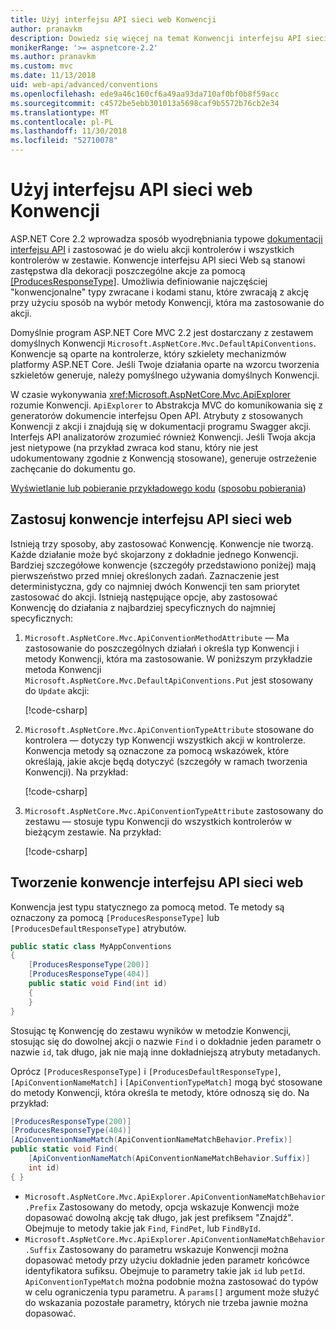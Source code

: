 ```yaml
---
title: Użyj interfejsu API sieci web Konwencji
author: pranavkm
description: Dowiedz się więcej na temat Konwencji interfejsu API sieci web w programie ASP.NET Core.
monikerRange: '>= aspnetcore-2.2'
ms.author: pranavkm
ms.custom: mvc
ms.date: 11/13/2018
uid: web-api/advanced/conventions
ms.openlocfilehash: ede9a46c160cf6a49aa93da710af0bf0b8f59acc
ms.sourcegitcommit: c4572be5ebb301013a5698caf9b5572b76cb2e34
ms.translationtype: MT
ms.contentlocale: pl-PL
ms.lasthandoff: 11/30/2018
ms.locfileid: "52710078"
---
```

# <a name="use-web-api-conventions"></a>Użyj interfejsu API sieci web Konwencji

ASP.NET Core 2.2 wprowadza sposób wyodrębniania typowe [dokumentacji interfejsu API](xref:tutorials/web-api-help-pages-using-swagger) i zastosować je do wielu akcji kontrolerów i wszystkich kontrolerów w zestawie. Konwencje interfejsu API sieci Web są stanowi zastępstwa dla dekoracji poszczególne akcje za pomocą [[ProducesResponseType]](xref:Microsoft.AspNetCore.Mvc.ProducesResponseTypeAttribute). Umożliwia definiowanie najczęściej "konwencjonalne" typy zwracane i kodami stanu, które zwracają z akcję przy użyciu sposób na wybór metody Konwencji, która ma zastosowanie do akcji.

Domyślnie program ASP.NET Core MVC 2.2 jest dostarczany z zestawem domyślnych Konwencji `Microsoft.AspNetCore.Mvc.DefaultApiConventions`. Konwencje są oparte na kontrolerze, który szkielety mechanizmów platformy ASP.NET Core. Jeśli Twoje działania oparte na wzorcu tworzenia szkieletów generuje, należy pomyślnego używania domyślnych Konwencji.

W czasie wykonywania <xref:Microsoft.AspNetCore.Mvc.ApiExplorer> rozumie Konwencji. `ApiExplorer` to Abstrakcja MVC do komunikowania się z generatorów dokumencie interfejsu Open API. Atrybuty z stosowanych Konwencji z akcji i znajdują się w dokumentacji programu Swagger akcji. Interfejs API analizatorów zrozumieć również Konwencji. Jeśli Twoja akcja jest nietypowe (na przykład zwraca kod stanu, który nie jest udokumentowany zgodnie z Konwencją stosowane), generuje ostrzeżenie zachęcanie do dokumentu go.

[Wyświetlanie lub pobieranie przykładowego kodu](https://github.com/aspnet/Docs/tree/master/aspnetcore/web-api/advanced/conventions/sample) ([sposobu pobierania](xref:index#how-to-download-a-sample))

## <a name="apply-web-api-conventions"></a>Zastosuj konwencje interfejsu API sieci web

Istnieją trzy sposoby, aby zastosować Konwencję. Konwencje nie tworzą. Każde działanie może być skojarzony z dokładnie jednego Konwencji. Bardziej szczegółowe konwencje (szczegóły przedstawiono poniżej) mają pierwszeństwo przed mniej określonych zadań. Zaznaczenie jest deterministyczna, gdy co najmniej dwóch Konwencji ten sam priorytet zastosować do akcji. Istnieją następujące opcje, aby zastosować Konwencję do działania z najbardziej specyficznych do najmniej specyficznych:

1. `Microsoft.AspNetCore.Mvc.ApiConventionMethodAttribute` &mdash; Ma zastosowanie do poszczególnych działań i określa typ Konwencji i metody Konwencji, która ma zastosowanie. W poniższym przykładzie metoda Konwencji `Microsoft.AspNetCore.Mvc.DefaultApiConventions.Put` jest stosowany do `Update` akcji:

    [!code-csharp[](conventions/sample/Controllers/ContactsConventionController.cs?name=apiconventionmethod&highlight=2-3)]

1. `Microsoft.AspNetCore.Mvc.ApiConventionTypeAttribute` stosowane do kontrolera &mdash; dotyczy typ Konwencji wszystkich akcji w kontrolerze. Konwencja metody są oznaczone za pomocą wskazówek, które określają, jakie akcje będą dotyczyć (szczegóły w ramach tworzenia Konwencji). Na przykład:

    [!code-csharp[](conventions/sample/Controllers/ContactsConventionController.cs?name=apiconventiontypeattribute)]

1. `Microsoft.AspNetCore.Mvc.ApiConventionTypeAttribute` zastosowany do zestawu &mdash; stosuje typu Konwencji do wszystkich kontrolerów w bieżącym zestawie. Na przykład:

    [!code-csharp[](conventions/sample/Startup.cs?name=apiconventiontypeattribute)]

## <a name="create-web-api-conventions"></a>Tworzenie konwencje interfejsu API sieci web

Konwencja jest typu statycznego za pomocą metod. Te metody są oznaczony za pomocą `[ProducesResponseType]` lub `[ProducesDefaultResponseType]` atrybutów.

```csharp
public static class MyAppConventions
{
    [ProducesResponseType(200)]
    [ProducesResponseType(404)]
    public static void Find(int id)
    {
    }
}
```

Stosując tę Konwencję do zestawu wyników w metodzie Konwencji, stosując się do dowolnej akcji o nazwie `Find` i o dokładnie jeden parametr o nazwie `id`, tak długo, jak nie mają inne dokładniejszą atrybuty metadanych.

Oprócz `[ProducesResponseType]` i `[ProducesDefaultResponseType]`, `[ApiConventionNameMatch]` i `[ApiConventionTypeMatch]` mogą być stosowane do metody Konwencji, która określa te metody, które odnoszą się do. Na przykład:

```csharp
[ProducesResponseType(200)]
[ProducesResponseType(404)]
[ApiConventionNameMatch(ApiConventionNameMatchBehavior.Prefix)]
public static void Find(
    [ApiConventionNameMatch(ApiConventionNameMatchBehavior.Suffix)]
    int id)
{ }
```

* `Microsoft.AspNetCore.Mvc.ApiExplorer.ApiConventionNameMatchBehavior.Prefix` Zastosowany do metody, opcja wskazuje Konwencji może dopasować dowolną akcję tak długo, jak jest prefiksem "Znajdź". Obejmuje to metody takie jak `Find`, `FindPet`, lub `FindById`.
* `Microsoft.AspNetCore.Mvc.ApiExplorer.ApiConventionNameMatchBehavior.Suffix` Zastosowany do parametru wskazuje Konwencji można dopasować metody przy użyciu dokładnie jeden parametr końcówce identyfikatora sufiksu. Obejmuje to parametry takie jak `id` lub `petId`. `ApiConventionTypeMatch` można podobnie można zastosować do typów w celu ograniczenia typu parametru. A `params[]` argument może służyć do wskazania pozostałe parametry, których nie trzeba jawnie można dopasować.
